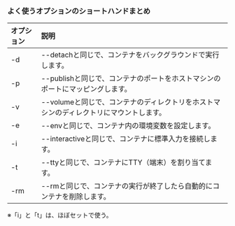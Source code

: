 ### よく使うオプションのショートハンドまとめ

| オプション | 説明 |
|:--|:--|
|-d | --detachと同じで、コンテナをバックグラウンドで実行します。|
| -p |--publishと同じで、コンテナのポートをホストマシンのポートにマッピングします。|
| -v |--volumeと同じで、コンテナのディレクトリをホストマシンのディレクトリにマウントします。|
| -e |--envと同じで、コンテナ内の環境変数を設定します。|
| -i |--interactiveと同じで、コンテナに標準入力を接続します。|
| -t |--ttyと同じで、コンテナにTTY（端末）を割り当てます。|
| -rm |--rmと同じで、コンテナの実行が終了したら自動的にコンテナを削除します。|

※「i」と「t」は、ほぼセットで使う。
